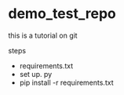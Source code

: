 # demo_test_repo
this is a tutorial on git

steps

- requirements.txt
- set up. py
- pip install -r requirements.txt
